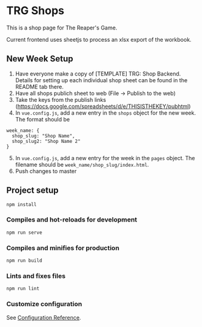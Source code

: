 # TRG Shops

This is a shop page for The Reaper's Game.

Current frontend uses sheetjs to process an xlsx export of the workbook.

## New Week Setup

1. Have everyone make a copy of \[TEMPLATE\] TRG: Shop Backend. Details for setting up each individual shop sheet can be found in the README tab there.
2. Have all shops publich sheet to web (File -> Publish to the web)
3. Take the keys from the publish links (https://docs.google.com/spreadsheets/d/e/THISISTHEKEY/pubhtml)
4. In `vue.config.js`, add a new entry in the `shops` object for the new week. The format should be

```
week_name: {
  shop_slug: "Shop Name",
  shop_slug2: "Shop Name 2"
}
```

5. In `vue.config.js`, add a new entry for the week in the `pages` object. The filename should be `week_name/shop_slug/index.html`.
6. Push changes to master

## Project setup

```
npm install
```

### Compiles and hot-reloads for development

```
npm run serve
```

### Compiles and minifies for production

```
npm run build
```

### Lints and fixes files

```
npm run lint
```

### Customize configuration

See [Configuration Reference](https://cli.vuejs.org/config/).

